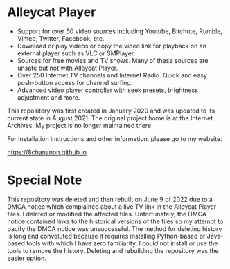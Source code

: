 # Alleycat Player

- Support for over 50 video sources including Youtube, Bitchute, Rumble, Vimeo, Twitter, Facebook, etc.
- Download or play videos or copy the video link for playback on an external player such as VLC or SMPlayer.
- Sources for free movies and TV shows. Many of these sources are unsafe but not with Alleycat Player.
- Over 250 Internet TV channels and Internet Radio. Quick and easy push-button access for channel surfing.
- Advanced video player controller with seek presets, brightness adjustment and more.

This repository was first created in January 2020 and was updated to its current state in August 2021.
The original project home is at the Internet Archives. My project is no longer maintained there.

For installation instructions and other information, please go to my website:

https://8chananon.github.io

# Special Note

This repository was deleted and then rebuilt on June 9 of 2022 due to a DMCA notice which complained about a live TV link in the Alleycat Player files. I deleted or modified the affected files. Unfortunately, the DMCA notice contained links to the historical versions of the files so my attempt to pacify the DMCA notice was unsuccessful. The method for deleting history is long and convoluted because it requires installing Python-based or Java-based tools with which I have zero familiarity. I could not install or use the tools to remove the history. Deleting and rebuilding the repository was the easier option.
